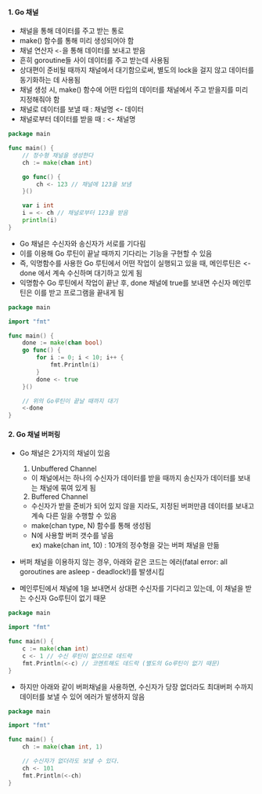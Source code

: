 #### 1. Go 채널
- 채널을 통해 데이터를 주고 받는 통로
- make() 함수를 통해 미리 생성되어야 함
- 채널 연산자 `<-`을 통해 데이터를 보내고 받음
- 흔히 goroutine들 사이 데이터를 주고 받는데 사용됨
- 상대편이 준비될 때까지 채널에서 대기함으로써, 별도의 lock을 걸지 않고 데이터를 동기화하는 데 사용됨
- 채널 생성 시, make() 함수에 어떤 타입의 데이터를 채널에서 주고 받을지를 미리 지정해줘야 함
- 채널로 데이터를 보낼 때 : 채널명 <- 데이터
- 채널로부터 데이터를 받을 때 : <- 채널명
``` go
package main

func main() {
    // 정수형 채널을 생성한다
    ch := make(chan int)

    go func() {
        ch <- 123 // 채널에 123을 보냄
    }()

    var i int
    i = <- ch // 채널로부터 123을 받음
    println(i)
}
```
- Go 채널은 수신자와 송신자가 서로를 기다림
- 이를 이용해 Go 루틴이 끝날 때까지 기다리는 기능을 구현할 수 있음
- 즉, 익명함수를 사용한 Go 루틴에서 어떤 작업이 실행되고 있을 때, 메인루틴은 <-done 에서 계속 수신하며 대기하고 있게 됨
- 익명함수 Go 루틴에서 작업이 끝난 후, done 채널에 true를 보내면 수신자 메인루틴은 이를 받고 프로그램을 끝내게 됨
``` go
package main

import "fmt"

func main() {
    done := make(chan bool)
    go func() {
        for i := 0; i < 10; i++ {
            fmt.Println(i)
        }
        done <- true
    }()

    // 위의 Go루틴이 끝날 때까지 대기
    <-done
}
```

#### 2. Go 채널 버퍼링
- Go 채널은 2가지의 채널이 있음
    1. Unbuffered Channel
    - 이 채널에서는 하나의 수신자가 데이터를 받을 때까지 송신자가 데이터를 보내는 채널에 묶여 있게 됨
    2. Buffered Channel
    - 수신자가 받을 준비가 되어 있지 않을 지라도, 지정된 버퍼만큼 데이터를 보내고 계속 다른 일을 수행할 수 있음
    - make(chan type, N) 함수를 통해 생성됨
    - N에 사용할 버퍼 갯수를 넣음  
    ex) make(chan int, 10) : 10개의 정수형을 갖는 버퍼 채널을 만듦

- 버퍼 채널을 이용하지 않는 경우, 아래와 같은 코드는 에러(fatal error: all goroutines are asleep - deadlock!)를 발생시킴
- 메인루틴에서 채널에 1을 보내면서 상대편 수신자를 기다리고 있는데, 이 채널을 받는 수신자 Go루틴이 없기 때문
``` go
package main

import "fmt"

func main() {
    c := make(chan int)
    c <- 1 // 수신 루틴이 없으므로 데드락
    fmt.Println(<-c) // 코멘트해도 데드락 (별도의 Go루틴이 없기 때문)
}
```
- 하지만 아래와 같이 버퍼채널을 사용하면, 수신자가 당장 없더라도 최대버퍼 수까지 데이터를 보낼 수 있어 에러가 발생하지 않음
``` go
package main

import "fmt"

func main() {
    ch := make(chan int, 1)

    // 수신자가 없더라도 보낼 수 있다.
    ch <- 101
    fmt.Println(<-ch)
}
```